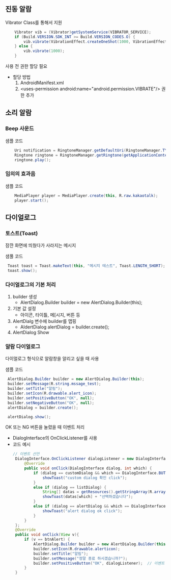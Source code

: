 ## 진동 알람
Vibrator Class를 통해서 지원
```java
    Vibrator vib = (Vibrator)getSystemService(VIBRATOR_SERVICE);
    if (Build.VERSION.SDK_INT >= Build.VERSION_CODES.O) {
        vib.vibrate(VibrationEffect.createOneShot(1000, VibrationEffect.DEFAULT_AMPLITUDE));
    } else {
        vib.vibrate(1000);
    }
```

사용 전 권한 할당 필요
- 할당 방법
   1. AndroidManifest.xml
   2. \<uses-permission android:name="android.permission.VIBRATE"/> 권한 추가

## 소리 알람
### Beep 사운드
샘플 코드
```java
    Uri notification = RingtoneManager.getDefaultUri(RingtoneManager.TYPE_NOTIFICATION);
    Ringtone ringtone = RingtoneManager.getRingtone(getApplicationContext(), notification);
    ringtone.play();
```

### 임의의 효과음
샘플 코드
```java
    MediaPlayer player = MediaPlayer.create(this, R.raw.kakaotalk);
    player.start();
```

## 다이얼로그
### 토스트(Toast)
잠깐 화면에 띄웠다가 사라지는 메시지<br>

샘풀 코드
   ```java
    Toast toast = Toast.makeText(this, "메시지 테스트", Toast.LENGTH_SHORT);
    toast.show();
   ```

### 다이얼로그의 기본 처리
1. builder 생성
   - AlertDialog.Builder builder = new AlertDialog.Builder(this);
2. 기본 값 설정
   - 아이콘, 타이틀, 메[시지, 버튼 등
3. AlertDialg 변수에 builder를 맵핑
   - AldertDialog alertDialog = builder.create();
4. AlertDialog Show

### 알람 다이얼로그
다이얼로그 형식으로 알람창을 알리고 싶을 때 사용<br>

샘플 코드
   ```java
    AlertDialog.Builder builder = new AlertDialog.Builder(this);
    builder.setMessage(R.string.mssage_test);
    builder.setTitle("알림");
    builder.setIcon(R.drawable.alert_icon);
    builder.setPositiveButton("OK", null);
    builder.setNegativeButton("OK", null);
    alertDialog = builder.create();

    alertDialog.show();
   ```

OK 또는 NG 버튼을 눌렸을 때 이벤트 처리
- DialogInterface의 OnClickListener를 사용
- 코드 예시
   ```java
   // 이벤트 선언
    DialogInterface.OnClickListener dialogListener = new DialogInterface.OnClickListener() {
        @Override
        public void onClick(DialogInterface dialog, int which) {
            if (dialog == customDialog && which == DialogInterface.BUTTON_POSITIVE) {
                showToast("custom dialog 확인 click");
            }
            else if (dialog == listDialog) {
                String[] datas = getResources().getStringArray(R.array.dialog_array);
                showToast(datas[which] + "선택하셨습니다");
            }
            else if (dialog == alertDialog && which == DialogInterface.BUTTON_POSITIVE){
                showToast("alert dialog ok click");
            }
        }
    };
    @Override
    public void onClick(View v){
        if (v == btnAlert) {
            AlertDialog.Builder builder = new AlertDialog.Builder(this);
            builder.setIcon(R.drawable.alerticon);
            builder.setTitle("알림");
            builder.setMessage("정말 종료 하시겠습니까?");
            builder.setPositiveButton("OK", dialogListener);  // 이벤트 연결
        }
    }
   ```